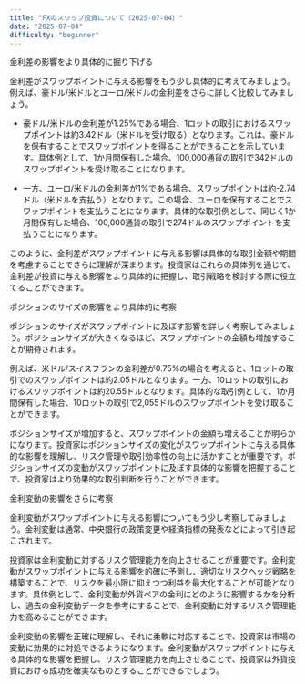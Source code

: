 ```yaml
---
title: "FXのスワップ投資について（2025-07-04）"
date: "2025-07-04"
difficulty: "beginner"
---
```


金利差の影響をより具体的に掘り下げる

金利差がスワップポイントに与える影響をもう少し具体的に考えてみましょう。例えば、豪ドル/米ドルとユーロ/米ドルの金利差をさらに詳しく比較してみましょう。

- 豪ドル/米ドルの金利差が1.25%である場合、1ロットの取引におけるスワップポイントは約3.42ドル（米ドルを受け取る）となります。これは、豪ドルを保有することでスワップポイントを得ることができることを示しています。具体例として、1か月間保有した場合、100,000通貨の取引で342ドルのスワップポイントを受け取ることになります。

- 一方、ユーロ/米ドルの金利差が1%である場合、スワップポイントは約-2.74ドル（米ドルを支払う）となります。この場合、ユーロを保有することでスワップポイントを支払うことになります。具体的な取引例として、同じく1か月間保有した場合、100,000通貨の取引で274ドルのスワップポイントを支払うことになります。

このように、金利差がスワップポイントに与える影響は具体的な取引金額や期間を考慮することでさらに理解が深まります。投資家はこれらの具体例を通じて、金利差が投資に与える影響をより具体的に把握し、取引戦略を検討する際に役立てることができます。

ポジションのサイズの影響をより具体的に考察

ポジションのサイズがスワップポイントに及ぼす影響を詳しく考察してみましょう。ポジションサイズが大きくなるほど、スワップポイントの金額も増加することが期待されます。

例えば、米ドル/スイスフランの金利差が0.75%の場合を考えると、1ロットの取引でのスワップポイントは約2.05ドルとなります。一方、10ロットの取引におけるスワップポイントは約20.55ドルとなります。具体的な取引例として、1か月間保有した場合、10ロットの取引で2,055ドルのスワップポイントを受け取ることができます。

ポジションサイズが増加すると、スワップポイントの金額も増えることが明らかになります。投資家はポジションサイズの変化がスワップポイントに与える具体的な影響を理解し、リスク管理や取引効率性の向上に活かすことが重要です。ポジションサイズの変動がスワップポイントに及ぼす具体的な影響を把握することで、投資家はより効果的な取引判断を行うことができます。

金利変動の影響をさらに考察

金利変動がスワップポイントに与える影響についてもう少し考察してみましょう。金利変動は通常、中央銀行の政策変更や経済指標の発表などによって引き起こされます。

投資家は金利変動に対するリスク管理能力を向上させることが重要です。金利変動がスワップポイントに与える影響を的確に予測し、適切なリスクヘッジ戦略を構築することで、リスクを最小限に抑えつつ利益を最大化することが可能となります。具体例として、金利変動が外貨ペアの金利にどのように影響するかを分析し、過去の金利変動データを参考にすることで、金利変動に対するリスク管理能力を高めることができます。

金利変動の影響を正確に理解し、それに柔軟に対応することで、投資家は市場の変動に効果的に対処できるようになります。金利変動がスワップポイントに与える具体的な影響を把握し、リスク管理能力を向上させることで、投資家は外貨投資における成功を確実なものとすることができるでしょう。
